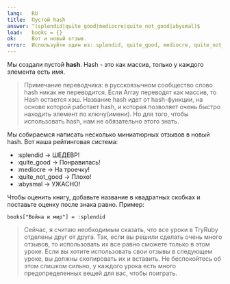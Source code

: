```yaml
---
lang:   RU
title:  Пустой hash
answer: ^(splendid|quite_good|mediocre|quite_not_good|abysmal)$
load:   books = {}
ok:     Вот и новый отзыв.
error:  Используйте один из: splendid, quite_good, mediocre, quite_not_good, abysmal.<br/>Не забывайте про двоеточие.
---
```


Мы создали пустой __hash__. Hash - это как массив, только у каждого элемента есть имя.
> Примечание переводчика: в русскоязычном сообщество слово hash никак не переводится. Если Array переводят как массив, то Hash остается хэш. 
> Название hash идет от hash-функции, на основе которой работает hash, и которая позволяет очень быстро находить элемент по ключу(имени). Но для того, чтобы использовать hash, нам не обязательно этого знать.

Мы собираемся написать несколько миниатюрных отзывов в новый hash. Вот наша рейтинговая система:

- :splendid &rarr; ШЕДЕВР!
- :quite\_good &rarr; Понравилась!
- :mediocre &rarr; На троечку!
- :quite\_not\_good &rarr; Плохо!
- :abysmal &rarr; УЖАСНО!

Чтобы оценить книгу, добавьте название в квадратных скобках и поставьте оценку после знака равно.
Пример:

    books["Война и мир"] = :splendid

> Сейчас, я считаю необходимым сказать, что все уроки в TryRuby отделены друг от друга.
> Так, если вы решили сделать очень много отзывов, то использовать их все равно сможете только в этом уроке.
> Если вы хотите использовать свои отзывы в следующем уроке, вы должны скопировать их и вставить.
> Не беспокойтесь об этом слишком сильно, у каждого урока есть много предопределенных вещей для вас, чтобы поиграть.
